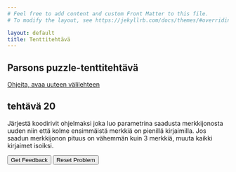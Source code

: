 ```yaml
---
# Feel free to add content and custom Front Matter to this file.
# To modify the layout, see https://jekyllrb.com/docs/themes/#overriding-theme-defaults

layout: default
title: Tenttitehtävä
---
```


## Parsons puzzle-tenttitehtävä 
[Ohjeita, avaa uuteen välilehteen](../ohjeet.md)


## tehtävä 20
Järjestä koodirivit ohjelmaksi joka luo parametrina saadusta merkkijonosta uuden niin että kolme ensimmäistä merkkiä on pienillä kirjaimilla. Jos saadun merkkijonon pituus on vähemmän kuin 3 merkkiä, muuta kaikki kirjaimet isoiksi. 
<div id="P20-sortableTrash" class="sortable-code"></div> 
<div id="P20-sortable" class="sortable-code"></div> 
<div style="clear:both;"></div> 
<p> 
    <input id="P20-feedbackLink" value="Get Feedback" type="button" /> 
    <input id="P20-newInstanceLink" value="Reset Problem" type="button" /> 
</p> 
<script type="text/javascript"> 
(function(){
  var initial = "function upper_lower(str) {\n" +
    "  if (str.length < 3) {\n" +
    "    return str.toUpperCase();\n" +
    "  }\n" +
    "  front_part = (str.substring(0, 3)).toLowerCase(); \\n back_part = str.substring(3, str.length);   \\n \n" +
    "  return front_part + back_part;\n" +
    "} \\n console.log(upper_lower(\"Python\")); \\n console.log(upper_lower(\"Py\")); \\n console.log(upper_lower(\"JAVAScript\")); \\n ";
  var parsonsPuzzle = new ParsonsWidget({
    "sortableId": "P20-sortable",
    "max_wrong_lines": 10,
    "grader": ParsonsWidget._graders.LineBasedGrader,
    "exec_limit": 2500,
    "can_indent": true,
    "x_indent": 50,
    "lang": "en",
    "trashId": "P20-sortableTrash"
  });
  parsonsPuzzle.init(initial);
  parsonsPuzzle.shuffleLines();
  $("#P20-newInstanceLink").click(function(event){ 
      event.preventDefault(); 
      parsonsPuzzle.shuffleLines(); 
  }); 
  $("#P20-feedbackLink").click(function(event){ 
      event.preventDefault(); 
      parsonsPuzzle.getFeedback(); 
  }); 
})(); 
</script>

